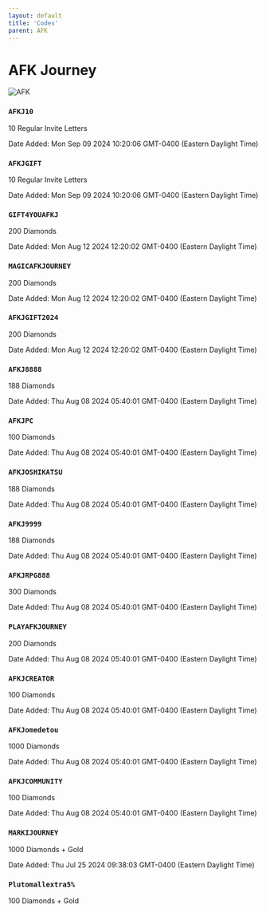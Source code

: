 ```yaml
---
layout: default
title: 'Codes'
parent: AFK
---
```


# AFK Journey

![AFK](https://cdn.discordapp.com/emojis/1264987657306509384.png)

### `AFKJ10`

10 Regular Invite Letters

Date Added: Mon Sep 09 2024 10:20:06 GMT-0400 (Eastern Daylight Time)

### `AFKJGIFT`

10 Regular Invite Letters

Date Added: Mon Sep 09 2024 10:20:06 GMT-0400 (Eastern Daylight Time)

### `GIFT4YOUAFKJ`

200 Diamonds

Date Added: Mon Aug 12 2024 12:20:02 GMT-0400 (Eastern Daylight Time)

### `MAGICAFKJOURNEY`

200 Diamonds

Date Added: Mon Aug 12 2024 12:20:02 GMT-0400 (Eastern Daylight Time)

### `AFKJGIFT2024`

200 Diamonds

Date Added: Mon Aug 12 2024 12:20:02 GMT-0400 (Eastern Daylight Time)

### `AFKJ8888`

188 Diamonds

Date Added: Thu Aug 08 2024 05:40:01 GMT-0400 (Eastern Daylight Time)

### `AFKJPC`

100 Diamonds

Date Added: Thu Aug 08 2024 05:40:01 GMT-0400 (Eastern Daylight Time)

### `AFKJOSHIKATSU`

188 Diamonds

Date Added: Thu Aug 08 2024 05:40:01 GMT-0400 (Eastern Daylight Time)

### `AFKJ9999`

188 Diamonds

Date Added: Thu Aug 08 2024 05:40:01 GMT-0400 (Eastern Daylight Time)

### `AFKJRPG888`

300 Diamonds

Date Added: Thu Aug 08 2024 05:40:01 GMT-0400 (Eastern Daylight Time)

### `PLAYAFKJOURNEY`

200 Diamonds

Date Added: Thu Aug 08 2024 05:40:01 GMT-0400 (Eastern Daylight Time)

### `AFKJCREATOR`

100 Diamonds

Date Added: Thu Aug 08 2024 05:40:01 GMT-0400 (Eastern Daylight Time)

### `AFKJomedetou`

1000 Diamonds

Date Added: Thu Aug 08 2024 05:40:01 GMT-0400 (Eastern Daylight Time)

### `AFKJCOMMUNITY`

100 Diamonds

Date Added: Thu Aug 08 2024 05:40:01 GMT-0400 (Eastern Daylight Time)

### `MARKIJOURNEY`

1000 Diamonds + Gold

Date Added: Thu Jul 25 2024 09:38:03 GMT-0400 (Eastern Daylight Time)

### `Plutomallextra5%`

100 Diamonds + Gold